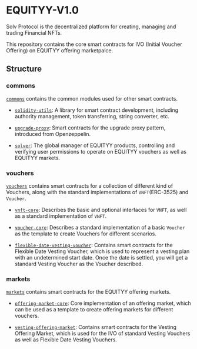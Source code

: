 # EQUITYY-V1.0

Solv Protocol is the decentralized platform for creating, managing and trading Financial NFTs.

This repository contains the core smart contracts for IVO (Initial Voucher Offering) on EQUITYY offering marketpalce.

## Structure

### commons

[`commons`](./commons) contains the common modules used for other smart contracts.

- [`solidity-utils`](./commons/solidity-utils): A library for smart contract development, including authority management, token transferring, string converter, etc.

- [`upgrade-proxy`](./commons/upgrade-proxy): Smart contracts for the upgrade proxy pattern, introduced from Openzeppelin.

- [`solver`](./commons/sovler): The global manager of EQUITYY products, controlling and verifying user permissions to operate on EQUITYY vouchers as well as EQUITYY markets.

### vouchers

[`vouchers`](./vouchers) contains smart contracts for a collection of different kind of Vouchers, along with the standard implementations of `VNFT`(ERC-3525) and `Voucher`.

- [`vnft-core`](./vouchers/vnft-core): Describes the basic and optional interfaces for `VNFT`, as well as a standard implementation of `VNFT`.

- [`voucher-core`](./vouchers/voucher-core): Describes a standard implementation of a basic `Voucher` as the template to create Vouchers for different scenarios.

- [`flexible-date-vesting-voucher`](./vouchers/flexible-date-vesting-voucher): Contains smart contracts for the Flexible Date Vesting Voucher, which is used to represent a vesting plan with an undetermined start date. Once the date is settled, you will get a standard Vesting Voucher as the Voucher described.


### markets

[`markets`](./markets) contains smart contracts for the EQUITYY offering markets.

- [`offering-market-core`](./markets/offering-market-core): Core implementation of an offering market, which can be used as a template to create offering markets for different vouchers.

- [`vesting-offering-market`](./markets/vesting-offering-market): Contains smart contracts for the Vesting Offering Market, which is used for the IVO of standard Vesting Vouchers as well as Flexible Date Vesting Vouchers.
